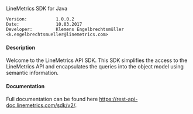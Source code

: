 LineMetrics SDK for Java

    Version:           1.0.0.2
    Date:              10.03.2017
    Developer:         Klemens Engelbrechtsmüller <k.engelbrechtsmueller@linemetrics.com>

#### Description 

Welcome to the LineMetrics API SDK. This SDK simplifies the access to the LineMetrics API and encapsulates the queries into the object model using semantic information.

#### Documentation

Full documentation can be found here <https://rest-api-doc.linemetrics.com/sdk/v2/>. 